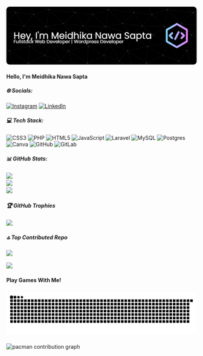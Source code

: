 <!-- ### Hello, I'm Meidhika Nawa Sapta -->

![Meidhika Nawa Sapat](img/header.png)

<!-- 
#### Skills
[![My Skills](https://skillicons.dev/icons?i=html,css,js,php,laravel,mysql,postgresql&theme=light)](https://skillicons.dev)
<img src="https://img.shields.io/badge/HTML5-E34F26?style=for-the-badge&logo=html5&logoColor=white" />
<img src="https://img.shields.io/badge/CSS3-1572B6?style=for-the-badge&logo=css3&logoColor=white" />
<img src="https://img.shields.io/badge/JavaScript-323330?style=for-the-badge&logo=javascript&logoColor=F7DF1E" />
<img src="https://img.shields.io/badge/PHP-777BB4?style=for-the-badge&logo=php&logoColor=white" />
<img src="https://img.shields.io/badge/Laravel-FF2D20?style=for-the-badge&logo=laravel&logoColor=white" />
<img src="https://img.shields.io/badge/MySQL-005C84?style=for-the-badge&logo=mysql&logoColor=white" />
<img src="https://img.shields.io/badge/PostgreSQL-316192?style=for-the-badge&logo=postgresql&logoColor=white" />

#### Connect With Me

![https://instagram.com/nawa_sapta](https://img.shields.io/badge/Instagram-E4405F?style=for-the-badge&logo=instagram&logoColor=white) ![https://www.linkedin.com/in/meidhika-nawa-sapta/](https://img.shields.io/badge/LinkedIn-0077B5?style=for-the-badge&logo=linkedin&logoColor=white)

#### My Github Stats
![Meidhika's Github Stats](https://github-readme-stats.vercel.app/api?username=meidhika&show_icons=true&theme=highcontrast) -->



#### Hello, I'm Meidhika Nawa Sapta


##### 🌐 Socials:
[![Instagram](https://img.shields.io/badge/Instagram-%23E4405F.svg?logo=Instagram&logoColor=white)](https://instagram.com/nawa_sapta) [![LinkedIn](https://img.shields.io/badge/LinkedIn-%230077B5.svg?logo=linkedin&logoColor=white)](https://linkedin.com/in/meidhika-nawa-sapta) 

##### 💻 Tech Stack:
![CSS3](https://img.shields.io/badge/css3-%231572B6.svg?style=for-the-badge&logo=css3&logoColor=white) ![PHP](https://img.shields.io/badge/php-%23777BB4.svg?style=for-the-badge&logo=php&logoColor=white) ![HTML5](https://img.shields.io/badge/html5-%23E34F26.svg?style=for-the-badge&logo=html5&logoColor=white) ![JavaScript](https://img.shields.io/badge/javascript-%23323330.svg?style=for-the-badge&logo=javascript&logoColor=%23F7DF1E) ![Laravel](https://img.shields.io/badge/laravel-%23FF2D20.svg?style=for-the-badge&logo=laravel&logoColor=white) ![MySQL](https://img.shields.io/badge/mysql-4479A1.svg?style=for-the-badge&logo=mysql&logoColor=white) ![Postgres](https://img.shields.io/badge/postgres-%23316192.svg?style=for-the-badge&logo=postgresql&logoColor=white) ![Canva](https://img.shields.io/badge/Canva-%2300C4CC.svg?style=for-the-badge&logo=Canva&logoColor=white) ![GitHub](https://img.shields.io/badge/github-%23121011.svg?style=for-the-badge&logo=github&logoColor=white) ![GitLab](https://img.shields.io/badge/gitlab-%23181717.svg?style=for-the-badge&logo=gitlab&logoColor=white)
##### 📊 GitHub Stats:
![](https://github-readme-stats.vercel.app/api?username=meidhika&theme=highcontrast&hide_border=false&include_all_commits=false&count_private=false)<br/>
![](https://nirzak-streak-stats.vercel.app/?user=meidhika&theme=highcontrast&hide_border=false)<br/>
![](https://github-readme-stats.vercel.app/api/top-langs/?username=meidhika&theme=highcontrast&hide_border=false&include_all_commits=false&count_private=false&layout=compact)

##### 🏆 GitHub Trophies
![](https://github-profile-trophy.vercel.app/?username=meidhika&theme=radical&no-frame=false&no-bg=true&margin-w=4)

##### 🔝 Top Contributed Repo
![](https://github-contributor-stats.vercel.app/api?username=meidhika&limit=5&theme=dark&combine_all_yearly_contributions=true)


[![](https://visitcount.itsvg.in/api?id=meidhika&icon=0&color=0)](https://visitcount.itsvg.in)


<h4 align="left">Play Games With Me!</h4>

###

<img src="https://raw.githubusercontent.com/meidhika/meidhika/output/snake.svg" alt="Snake animation" />

###

<picture>
  <source media="(prefers-color-scheme: dark)" srcset="https://raw.githubusercontent.com/meidhika/meidhika/output/pacman-contribution-graph-dark.svg">
  <source media="(prefers-color-scheme: light)" srcset="https://raw.githubusercontent.com/meidhika/meidhika/output/pacman-contribution-graph.svg">
  <img alt="pacman contribution graph" src="https://raw.githubusercontent.com/meidhika/meidhika/output/pacman-contribution-graph.svg">
</picture>

###